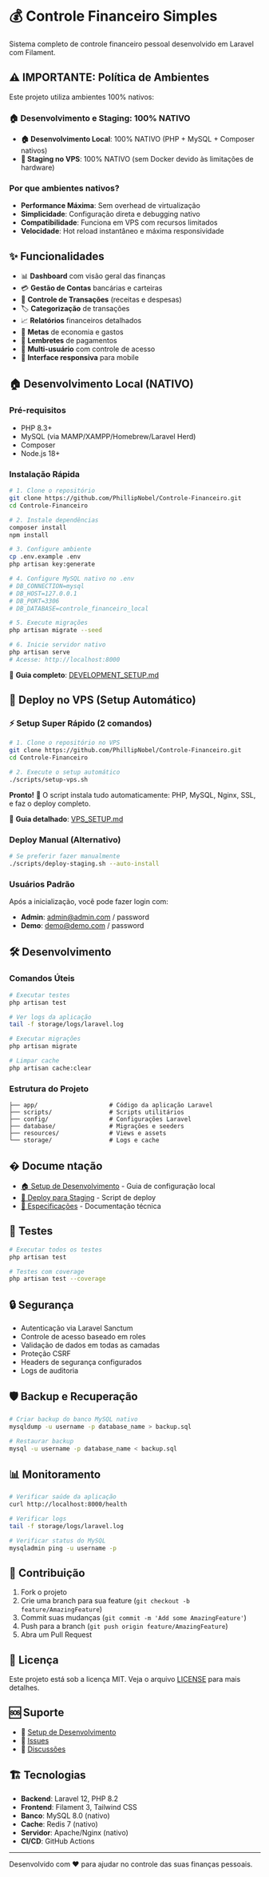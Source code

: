 # 💰 Controle Financeiro Simples

Sistema completo de controle financeiro pessoal desenvolvido em Laravel com Filament.

## ⚠️ IMPORTANTE: Política de Ambientes

Este projeto utiliza ambientes 100% nativos:

### 🏠 Desenvolvimento e Staging: 100% NATIVO

- **🏠 Desenvolvimento Local**: 100% NATIVO (PHP + MySQL + Composer nativos)
- **🚀 Staging no VPS**: 100% NATIVO (sem Docker devido às limitações de hardware)

### Por que ambientes nativos?

- **Performance Máxima**: Sem overhead de virtualização
- **Simplicidade**: Configuração direta e debugging nativo
- **Compatibilidade**: Funciona em VPS com recursos limitados
- **Velocidade**: Hot reload instantâneo e máxima responsividade

## ✨ Funcionalidades

- 📊 **Dashboard** com visão geral das finanças
- 💳 **Gestão de Contas** bancárias e carteiras
- 📝 **Controle de Transações** (receitas e despesas)
- 🏷️ **Categorização** de transações
- 📈 **Relatórios** financeiros detalhados
- 🎯 **Metas** de economia e gastos
- 🔔 **Lembretes** de pagamentos
- 👥 **Multi-usuário** com controle de acesso
- 📱 **Interface responsiva** para mobile

## 🏠 Desenvolvimento Local (NATIVO)

### Pré-requisitos

- PHP 8.3+
- MySQL (via MAMP/XAMPP/Homebrew/Laravel Herd)
- Composer
- Node.js 18+

### Instalação Rápida

```bash
# 1. Clone o repositório
git clone https://github.com/PhillipNobel/Controle-Financeiro.git
cd Controle-Financeiro

# 2. Instale dependências
composer install
npm install

# 3. Configure ambiente
cp .env.example .env
php artisan key:generate

# 4. Configure MySQL nativo no .env
# DB_CONNECTION=mysql
# DB_HOST=127.0.0.1
# DB_PORT=3306
# DB_DATABASE=controle_financeiro_local

# 5. Execute migrações
php artisan migrate --seed

# 6. Inicie servidor nativo
php artisan serve
# Acesse: http://localhost:8000
```

📖 **Guia completo**: [DEVELOPMENT_SETUP.md](DEVELOPMENT_SETUP.md)

## 🚀 Deploy no VPS (Setup Automático)

### ⚡ Setup Super Rápido (2 comandos)

```bash
# 1. Clone o repositório no VPS
git clone https://github.com/PhillipNobel/Controle-Financeiro.git
cd Controle-Financeiro

# 2. Execute o setup automático
./scripts/setup-vps.sh
```

**Pronto!** 🎉 O script instala tudo automaticamente: PHP, MySQL, Nginx, SSL, e faz o deploy completo.

📖 **Guia detalhado**: [VPS_SETUP.md](VPS_SETUP.md)

### Deploy Manual (Alternativo)

```bash
# Se preferir fazer manualmente
./scripts/deploy-staging.sh --auto-install
```

### Usuários Padrão

Após a inicialização, você pode fazer login com:

- **Admin**: admin@admin.com / password
- **Demo**: demo@demo.com / password

## 🛠️ Desenvolvimento

### Comandos Úteis

```bash
# Executar testes
php artisan test

# Ver logs da aplicação
tail -f storage/logs/laravel.log

# Executar migrações
php artisan migrate

# Limpar cache
php artisan cache:clear
```

### Estrutura do Projeto

```
├── app/                    # Código da aplicação Laravel
├── scripts/                # Scripts utilitários
├── config/                 # Configurações Laravel
├── database/               # Migrações e seeders
├── resources/              # Views e assets
└── storage/                # Logs e cache
```

## � Docume ntação

- [🏠 Setup de Desenvolvimento](DEVELOPMENT_SETUP.md) - Guia de configuração local
- [🚀 Deploy para Staging](scripts/deploy-staging.sh) - Script de deploy
- [🔧 Especificações](/.kiro/specs/controle-financeiro-simples/) - Documentação técnica

## 🧪 Testes

```bash
# Executar todos os testes
php artisan test

# Testes com coverage
php artisan test --coverage
```

## 🔒 Segurança

- Autenticação via Laravel Sanctum
- Controle de acesso baseado em roles
- Validação de dados em todas as camadas
- Proteção CSRF
- Headers de segurança configurados
- Logs de auditoria

## 🛡️ Backup e Recuperação

```bash
# Criar backup do banco MySQL nativo
mysqldump -u username -p database_name > backup.sql

# Restaurar backup
mysql -u username -p database_name < backup.sql
```

## 📊 Monitoramento

```bash
# Verificar saúde da aplicação
curl http://localhost:8000/health

# Verificar logs
tail -f storage/logs/laravel.log

# Verificar status do MySQL
mysqladmin ping -u username -p
```

## 🤝 Contribuição

1. Fork o projeto
2. Crie uma branch para sua feature (`git checkout -b feature/AmazingFeature`)
3. Commit suas mudanças (`git commit -m 'Add some AmazingFeature'`)
4. Push para a branch (`git push origin feature/AmazingFeature`)
5. Abra um Pull Request

## 📝 Licença

Este projeto está sob a licença MIT. Veja o arquivo [LICENSE](LICENSE) para mais detalhes.

## 🆘 Suporte

- 📖 [Setup de Desenvolvimento](DEVELOPMENT_SETUP.md)
- 🐛 [Issues](https://github.com/seu-usuario/controle-financeiro/issues)
- 💬 [Discussões](https://github.com/seu-usuario/controle-financeiro/discussions)

## 🏗️ Tecnologias

- **Backend**: Laravel 12, PHP 8.2
- **Frontend**: Filament 3, Tailwind CSS
- **Banco**: MySQL 8.0 (nativo)
- **Cache**: Redis 7 (nativo)
- **Servidor**: Apache/Nginx (nativo)
- **CI/CD**: GitHub Actions

---

Desenvolvido com ❤️ para ajudar no controle das suas finanças pessoais.